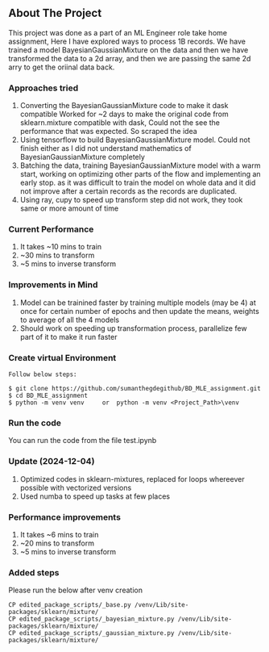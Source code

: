 <!-- ABOUT THE PROJECT -->
## About The Project
This project was done as a part of an ML Engineer role take home assignment, Here I have explored ways to process 1B records.
We have trained a model BayesianGaussianMixture on the data and then we have transformed the data to a 2d array, and then we are passing the same 2d arry to get the oriinal data back.

### Approaches tried
1. Converting the BayesianGaussianMixture code to make it dask compatible
    Worked for ~2 days to make the original code from sklearn.mixture compatible with dask, Could not the see the performance that was expected. So scraped the idea
2. Using tensorflow to build BayesianGaussianMixture model. Could not finish either as I did not understand mathematics of
BayesianGaussianMixture completely
3. Batching the data, training BayesianGaussianMixture model with a warm start, working on optimizing other parts of the flow and implementing an early stop. as it was difficult to train the model on whole data and it did not improve after a certain records as the records are duplicated. 
4. Using ray, cupy to speed up transform step did not work, they took same or more amount of time

### Current Performance
1. It takes ~10 mins to train
2. ~30 mins to transform
3. ~5 mins to inverse transform

### Improvements in Mind
1. Model can be trainined faster by training multiple models (may be 4) at once for certain number of epochs and then update the means, weights to average of all the 4 models
2. Should work on speeding up transformation process, parallelize few part of it to make it run faster

### Create virtual Environment
```
Follow below steps:

$ git clone https://github.com/sumanthegdegithub/BD_MLE_assignment.git
$ cd BD_MLE_assignment
$ python -m venv venv     or  python -m venv <Project_Path>\venv
```

### Run the code
You can run the code from the file test.ipynb

### Update (2024-12-04)
1. Optimized codes in sklearn-mixtures, replaced for loops whereever possible with vectorized versions
2. Used numba to speed up tasks at few places

### Performance improvements
1. It takes ~6 mins to train
2. ~20 mins to transform
3. ~5 mins to inverse transform

### Added steps
Please run the below after venv creation
```
CP edited_package_scripts/_base.py /venv/Lib/site-packages/sklearn/mixture/
CP edited_package_scripts/_bayesian_mixture.py /venv/Lib/site-packages/sklearn/mixture/
CP edited_package_scripts/_gaussian_mixture.py /venv/Lib/site-packages/sklearn/mixture/
```